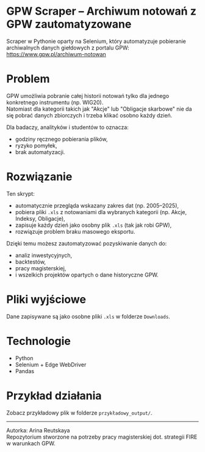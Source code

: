 # GPW Scraper – Archiwum notowań z GPW zautomatyzowane

Scraper w Pythonie oparty na Selenium, który automatyzuje pobieranie archiwalnych danych giełdowych z portalu GPW: https://www.gpw.pl/archiwum-notowan

# Problem

GPW umożliwia pobranie całej historii notowań tylko dla jednego konkretnego instrumentu (np. WIG20).  
Natomiast dla kategorii takich jak "Akcje" lub "Obligacje skarbowe" nie da się pobrać danych zbiorczych i trzeba klikać osobno każdy dzień.  

Dla badaczy, analityków i studentów to oznacza:
- godziny ręcznego pobierania plików,
- ryzyko pomyłek,
- brak automatyzacji.

# Rozwiązanie

Ten skrypt:
- automatycznie przegląda wskazany zakres dat (np. 2005–2025),
- pobiera pliki `.xls` z notowaniami dla wybranych kategorii (np. Akcje, Indeksy, Obligacje),
- zapisuje każdy dzień jako osobny plik `.xls` (tak jak robi GPW),
- rozwiązuje problem braku masowego eksportu.

Dzięki temu możesz zautomatyzować pozyskiwanie danych do:
- analiz inwestycyjnych,
- backtestów,
- pracy magisterskiej,
- i wszelkich projektów opartych o dane historyczne GPW.

# Pliki wyjściowe

Dane zapisywane są jako osobne pliki `.xls` w folderze `Downloads`.

# Technologie

- Python
- Selenium + Edge WebDriver
- Pandas

# Przykład działania

Zobacz przykładowy plik w folderze `przykładowy_output/`.

---

Autorka: Arina Reutskaya  
Repozytorium stworzone na potrzeby pracy magisterskiej dot. strategii FIRE w warunkach GPW.
